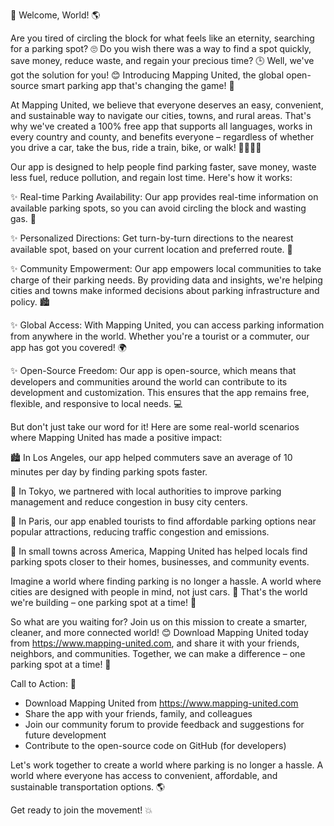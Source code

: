 🚀 Welcome, World! 🌎

Are you tired of circling the block for what feels like an eternity, searching for a parking spot? 🙄 Do you wish there was a way to find a spot quickly, save money, reduce waste, and regain your precious time? 🕒 Well, we've got the solution for you! 😊 Introducing Mapping United, the global open-source smart parking app that's changing the game! 🚀

At Mapping United, we believe that everyone deserves an easy, convenient, and sustainable way to navigate our cities, towns, and rural areas. That's why we've created a 100% free app that supports all languages, works in every country and county, and benefits everyone – regardless of whether you drive a car, take the bus, ride a train, bike, or walk! 🚌🚂🚴‍♀️

Our app is designed to help people find parking faster, save money, waste less fuel, reduce pollution, and regain lost time. Here's how it works:

✨ Real-time Parking Availability: Our app provides real-time information on available parking spots, so you can avoid circling the block and wasting gas. 🔴

✨ Personalized Directions: Get turn-by-turn directions to the nearest available spot, based on your current location and preferred route. 📍

✨ Community Empowerment: Our app empowers local communities to take charge of their parking needs. By providing data and insights, we're helping cities and towns make informed decisions about parking infrastructure and policy. 🏙️

✨ Global Access: With Mapping United, you can access parking information from anywhere in the world. Whether you're a tourist or a commuter, our app has got you covered! 🌍

✨ Open-Source Freedom: Our app is open-source, which means that developers and communities around the world can contribute to its development and customization. This ensures that the app remains free, flexible, and responsive to local needs. 💻

But don't just take our word for it! Here are some real-world scenarios where Mapping United has made a positive impact:

🏙️ In Los Angeles, our app helped commuters save an average of 10 minutes per day by finding parking spots faster.

🚌 In Tokyo, we partnered with local authorities to improve parking management and reduce congestion in busy city centers.

🚂 In Paris, our app enabled tourists to find affordable parking options near popular attractions, reducing traffic congestion and emissions.

💪 In small towns across America, Mapping United has helped locals find parking spots closer to their homes, businesses, and community events.

Imagine a world where finding parking is no longer a hassle. A world where cities are designed with people in mind, not just cars. 🌈 That's the world we're building – one parking spot at a time! 🚀

So what are you waiting for? Join us on this mission to create a smarter, cleaner, and more connected world! 😊 Download Mapping United today from https://www.mapping-united.com, and share it with your friends, neighbors, and communities. Together, we can make a difference – one parking spot at a time! 🌟

Call to Action: 🎉

* Download Mapping United from https://www.mapping-united.com
* Share the app with your friends, family, and colleagues
* Join our community forum to provide feedback and suggestions for future development
* Contribute to the open-source code on GitHub (for developers)

Let's work together to create a world where parking is no longer a hassle. A world where everyone has access to convenient, affordable, and sustainable transportation options. 🌎

Get ready to join the movement! 💥